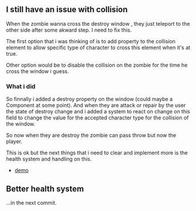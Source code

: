 


## I still have an issue with collision

When the zombie wanna cross the destroy window , they just teleport
to the other side after some akward step. I need to fix this.

The first option that i was thinking of is to add property to the
collision element to allow specific type of character to cross
this element when it's at true.

Other option would be to disable the collision on the zombie
for the time he cross the window i guess.


### What i did

So finnally i added a destroy property on the window (could maybe a Component at some point).
And when they are attack or repair by the user the state of destroy change and i added a system
to react on change on this field to change the value for the accepted character type for the collision
of the window.

So now when they are destroy the zombie can pass throw but now the player.

This is ok but the next things that i need to clear and implement more is the health system and handling
on this.


* [demo]()


## Better health system


...in the next commit.

